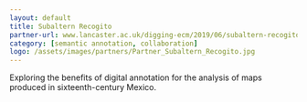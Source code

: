 ```yaml
---
layout: default
title: Subaltern Recogito
partner-url: www.lancaster.ac.uk/digging-ecm/2019/06/subaltern-recogito
category: [semantic annotation, collaboration]
logo: /assets/images/partners/Partner_Subaltern_Recogito.jpg
---
```


Exploring the benefits of digital annotation for the analysis of maps produced in sixteenth-century Mexico.
